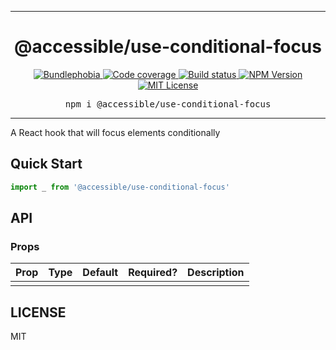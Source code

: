 <hr>
<div align="center">
  <h1 align="center">
    @accessible/use-conditional-focus
  </h1>
</div>

<p align="center">
  <a href="https://bundlephobia.com/result?p=@accessible/use-conditional-focus">
    <img alt="Bundlephobia" src="https://img.shields.io/bundlephobia/minzip/@accessible/use-conditional-focus?style=for-the-badge&labelColor=24292e">
  </a>
  <a aria-label="Code coverage report" href="https://codecov.io/gh/accessible-ui/accessible">
    <img alt="Code coverage" src="https://img.shields.io/codecov/c/gh/accessible-ui/accessible?style=for-the-badge&labelColor=24292e">
  </a>
  <a aria-label="Build status" href="https://travis-ci.org/accessible-ui/accessible">
    <img alt="Build status" src="https://img.shields.io/travis/accessible-ui/accessible?style=for-the-badge&labelColor=24292e">
  </a>
  <a aria-label="NPM version" href="https://www.npmjs.com/package/@accessible/use-conditional-focus">
    <img alt="NPM Version" src="https://img.shields.io/npm/v/@accessible/use-conditional-focus?style=for-the-badge&labelColor=24292e">
  </a>
  <a aria-label="License" href="https://jaredlunde.mit-license.org/">
    <img alt="MIT License" src="https://img.shields.io/npm/l/@accessible/use-conditional-focus?style=for-the-badge&labelColor=24292e">
  </a>
</p>

<pre align="center">npm i @accessible/use-conditional-focus</pre>
<hr>

A React hook that will focus elements conditionally

## Quick Start

```jsx harmony
import _ from '@accessible/use-conditional-focus'
```

## API

### Props

| Prop | Type | Default | Required? | Description |
| ---- | ---- | ------- | --------- | ----------- |
|      |      |         |           |             |

## LICENSE

MIT
